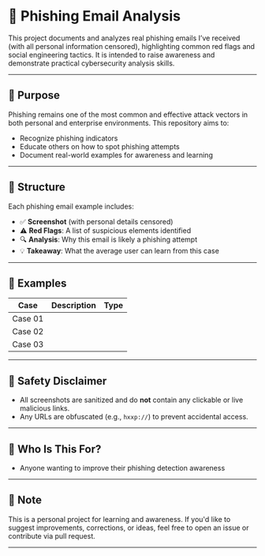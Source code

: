 # 📧 Phishing Email Analysis

This project documents and analyzes real phishing emails I’ve received (with all personal information censored), highlighting common red flags and social engineering tactics. It is intended to raise awareness and demonstrate practical cybersecurity analysis skills.

---

## 🧠 Purpose

Phishing remains one of the most common and effective attack vectors in both personal and enterprise environments. This repository aims to:

- Recognize phishing indicators
- Educate others on how to spot phishing attempts
- Document real-world examples for awareness and learning

---

## 🧩 Structure

Each phishing email example includes:

- ✅ **Screenshot** (with personal details censored)
- ⚠️ **Red Flags**: A list of suspicious elements identified
- 🔍 **Analysis**: Why this email is likely a phishing attempt
- 💡 **Takeaway**: What the average user can learn from this case

---

## 📂 Examples

| Case | Description | Type |
|------|-------------|------|
| Case 01 |  | |
| Case 02 |  |  |
| Case 03 |  |  |

---

## 🚫 Safety Disclaimer

- All screenshots are sanitized and do **not** contain any clickable or live malicious links.
- Any URLs are obfuscated (e.g., `hxxp://`) to prevent accidental access.

---

## 🙋 Who Is This For?

- Anyone wanting to improve their phishing detection awareness

---

## 📌 Note

This is a personal project for learning and awareness. If you'd like to suggest improvements, corrections, or ideas, feel free to open an issue or contribute via pull request.

---
